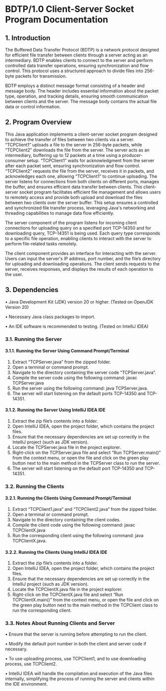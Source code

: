 # BDTP/1.0 Client-Server Socket Program Documentation
## 1.	Introduction
The Buffered Data Transfer Protocol (BDTP) is a network protocol designed for efficient file transfer between clients through a server acting as an intermediary. BDTP enables clients to connect to the server and perform controlled data transfer operations, ensuring synchronization and flow control. This protocol uses a structured approach to divide files into 256-byte packets for transmission.

BDTP employs a distinct message format consisting of a header and message body. The header includes essential information about the packet type, operation, and tracking details, ensuring smooth communication between clients and the server. The message body contains the actual file data or control information.
## 2.	Program Overview
This Java application implements a client-server socket program designed to achieve the transfer of files between two clients via a server. “TCPClient1” uploads a file to the server in 256-byte packets, while “TCPClient2” downloads the file from the server. The server acts as an intermediary, buffering up to 12 packets at a time using a producer-consumer setup.  “TCPClient1” waits for acknowledgment from the server after each packet sent, ensuring synchronization and flow control. “TCPClient2” requests the file from the server, receives it in packets, and acknowledges each one, allowing “TCPClient1” to continue uploading. The server listens for connections from both clients on different ports, manages the buffer, and ensures efficient data transfer between clients. This client-server socket program facilitates efficient file management and allows users to remotely access and provide both upload and download the files between two clients over the server buffer. This setup ensures a controlled and synchronized file transfer process, leveraging Java's networking and threading capabilities to manage data flow efficiently.

The server component of the program listens for incoming client connections for uploading query on a specified port TCP-14350 and for downloading query, TCP-14351 is being used. Each query type corresponds to a specific file operation, enabling clients to interact with the server to perform file-related tasks remotely.

The client component provides an interface for interacting with the server. Users can input the server's IP address, port number, and the file’s directory for uploading and downloading operations. The client sends requests to the server, receives responses, and displays the results of each operation to the user.

## 3.	Dependencies
•	Java Development Kit (JDK) version 20 or higher. (Tested on OpenJDK Version 20)

•	Necessary Java class packages to import.

•	An IDE software is recommended to testing. (Tested on IntelliJ IDEA)

### 3.1.	Running the Server
#### 3.1.1.	Running the Server Using Command Prompt/Terminal

1.	Extract “TCPServer.java” from the zipped folder.
2.	Open a terminal or command prompt.
3.	Navigate to the directory containing the server code “TCPServer.java”.
4.	Compile the server code using the following command: javac TCPServer.java
5.	Run the server using the following command: java TCPServer.java.
6.	The server will start listening on the default ports TCP-14350 and TCP-14351.

#### 3.1.2.	Running the Server Using IntelliJ IDEA IDE
1.	Extract the zip file’s contents into a folder.
2.	Open IntelliJ IDEA, open the project folder, which contains the project files.
3.	Ensure that the necessary dependencies are set up correctly in the IntelliJ project (such as JDK version).
4.	Locate the TCPServer.java file in the project explorer.
5.	Right-click on the TCPServer.java file and select “Run TCPServer.main()” from the context menu, or open the file and click on the green play button next to the main method in the TCPServer class to run the server.
6.	The server will start listening on the default port TCP-14350 and TCP-14351.

### 3.2.	Running the Clients

#### 3.2.1.	Running the Clients Using Command Prompt/Terminal
1.	Extract “TCPClient1.java” and “TCPClient2.java” from the zipped folder.
2.	Open a terminal or command prompt.
3.	Navigate to the directory containing the client codes.
4.	Compile the client code using the following command: javac TCPClientX.java
5.	Run the corresponding client using the following command: java TCPClientX.java.
   
#### 3.2.2.	Running the Clients Using IntelliJ IDEA IDE
1.	Extract the zip file’s contents into a folder.
2.	Open IntelliJ IDEA, open the project folder, which contains the project files.
3.	Ensure that the necessary dependencies are set up correctly in the IntelliJ project (such as JDK version).
4.	Locate the TCPClientX.java file in the project explorer.
5.	Right-click on the TCPClientX.java file and select “Run TCPClientX.main()” from the context menu, or open the file and click on the green play button next to the main method in the TCPClient class to run the corresponding client.

### 3.3.	Notes About Running Clients and Server
•	Ensure that the server is running before attempting to run the client.

•	Modify the default port number in both the client and server code if necessary.

•	To use uploading process, use TCPClient1, and to use downloading process, use TCPClient2.

•	IntelliJ IDEA will handle the compilation and execution of the Java files internally, simplifying the process of running the server and clients within the IDE environment.
